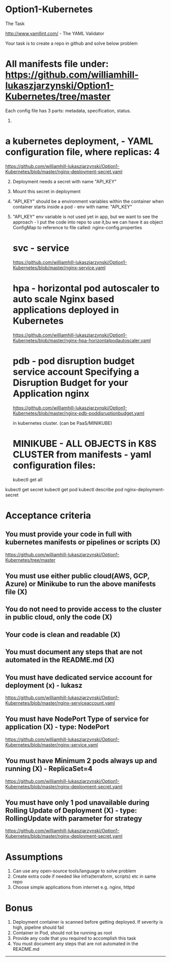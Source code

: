 # Option1-Kubernetes
The Task

http://www.yamllint.com/ - The YAML Validator

Your task is to create a repo in github and solve below problem

# All manifests file under:   https://github.com/williamhill-lukaszjarzynski/Option1-Kubernetes/tree/master

Each config file has 3 parts: metadata, specification, status.

1. 
   
   # a kubernetes deployment,  - YAML configuration file, where replicas: 4     
   https://github.com/williamhill-lukaszjarzynski/Option1-Kubernetes/blob/master/nginx-deployment-secret.yaml
   
2. Deployment needs a secret with name "API_KEY"
3. Mount this secret in deployment
4. "API_KEY" should be a environment variables within the container when container starts inside a pod     -  env with name: "API_KEY"
5. "API_KEY" env variable is not used yet in app, but we want to see the approach                          - I put the code into repo to use it,bu we can have it 
                                                                                                              as object ConfigMap to reference to file called:
                                                                                                              nginx-config.properties
   
   
   
   
   # svc - service
   https://github.com/williamhill-lukaszjarzynski/Option1-Kubernetes/blob/master/nginx-service.yaml
   
   
   # hpa - horizontal pod autoscaler  to auto scale Nginx based applications deployed in Kubernetes
   https://github.com/williamhill-lukaszjarzynski/Option1-Kubernetes/blob/master/nginx-hpa-horizontalpodautoscaler.yaml
   
   
   # pdb - pod disruption budget service account Specifying a Disruption Budget for your Application nginx
   https://github.com/williamhill-lukaszjarzynski/Option1-Kubernetes/blob/master/nginx-pdb-poddisruptionbudget.yaml
   
   in kubernetes cluster. (can be PaaS/MINIKUBE)
   
   # MINIKUBE            - ALL OBJECTS in K8S CLUSTER from manifests - yaml configuration files:
   
     kubectl get all

   



kubectl get secret
kubectl get pod
kubectl describe pod nginx-deployment-secret


# Acceptance criteria

## You must provide your code in full with kubernetes manifests or pipelines or scripts (X)
https://github.com/williamhill-lukaszjarzynski/Option1-Kubernetes/tree/master

## You must use either public cloud(AWS, GCP, Azure) or Minikube to run the above manifests file (X)

## You do not need to provide access to the cluster in public cloud, only the code (X)

## Your code is clean and readable (X)

## You must document any steps that are not automated in the README.md (X)

## You must have dedicated service account for deployment (x)       - lukasz
https://github.com/williamhill-lukaszjarzynski/Option1-Kubernetes/blob/master/nginx-serviceaccount.yaml

## You must have NodePort Type of service for application (X)       - type: NodePort
https://github.com/williamhill-lukaszjarzynski/Option1-Kubernetes/blob/master/nginx-service.yaml

## You must have Minimum 2 pods always up and running   (X)         - ReplicaSet=4
https://github.com/williamhill-lukaszjarzynski/Option1-Kubernetes/blob/master/nginx-deployment-secret.yaml

## You must have only 1 pod unavailable during Rolling Update of Deployment (X)  - type: RollingUpdate with parameter for strategy
https://github.com/williamhill-lukaszjarzynski/Option1-Kubernetes/blob/master/nginx-deployment-secret.yaml

# Assumptions

1. Can use any open-source tools/language to solve problem
2. Create extra code if needed like infra(terraform, scripts) etc in same repo
3. Choose simple applications from internet e.g. nginx, httpd

# Bonus

1. Deployment container is scanned before getting deployed. If severity is high, pipeline should fail
2. Container in Pod, should not be running as root
3. Provide any code that you required to accomplish this task
4. You must document any steps that are not automated in the README.md

-------------------------------------------------------------------------------------------------------------------
   
   
   
   


